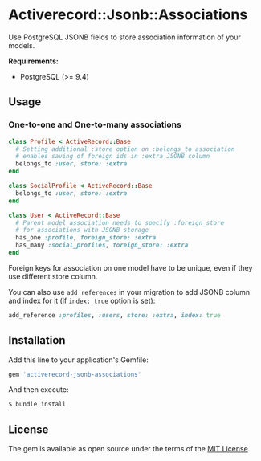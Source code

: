 # Activerecord::Jsonb::Associations

Use PostgreSQL JSONB fields to store association information of your models.

**Requirements:**

- PostgreSQL (>= 9.4)

## Usage

### One-to-one and One-to-many associations

```ruby
class Profile < ActiveRecord::Base
  # Setting additional :store option on :belongs_to association
  # enables saving of foreign ids in :extra JSONB column 
  belongs_to :user, store: :extra
end

class SocialProfile < ActiveRecord::Base
  belongs_to :user, store: :extra
end

class User < ActiveRecord::Base
  # Parent model association needs to specify :foreign_store
  # for associations with JSONB storage
  has_one :profile, foreign_store: :extra
  has_many :social_profiles, foreign_store: :extra
end
```

Foreign keys for association on one model have to be unique, even if they use different store column.

You can also use `add_references` in your migration to add JSONB column and index for it (if `index: true` option is set):

```ruby
add_reference :profiles, :users, store: :extra, index: true
```

## Installation

Add this line to your application's Gemfile:

```ruby
gem 'activerecord-jsonb-associations'
```

And then execute:

```bash
$ bundle install
```

## License
The gem is available as open source under the terms of the [MIT License](http://opensource.org/licenses/MIT).
